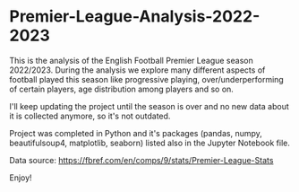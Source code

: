 # Premier-League-Analysis-2022-2023

This is the analysis of the English Football Premier League season 2022/2023. During the analysis we explore many different aspects of football played this season like progressive playing, over/underperforming of certain players, age distribution among players and so on.

I'll keep updating the project until the season is over and no new data about it is collected anymore, so it's not outdated.

Project was completed in Python and it's packages (pandas, numpy, beautifulsoup4, matplotlib, seaborn) listed also in the Jupyter Notebook file.

Data source: https://fbref.com/en/comps/9/stats/Premier-League-Stats

Enjoy!

